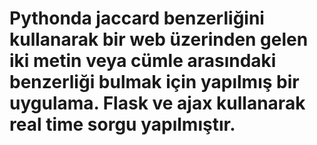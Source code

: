 # Pythonda jaccard benzerliğini kullanarak bir web üzerinden gelen iki metin veya cümle arasındaki benzerliği bulmak için yapılmış bir uygulama. Flask ve ajax kullanarak real time sorgu yapılmıştır.
